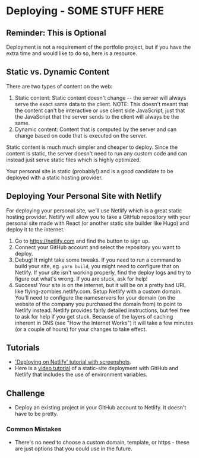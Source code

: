 # Deploying - SOME STUFF HERE

## Reminder: This is Optional

Deployment is not a requirement of the portfolio project, but if you have the extra time and would like to do so, here is a resource.

## Static vs. Dynamic Content

There are two types of content on the web:

1. Static content: Static content doesn't change -- the server will always serve the exact same data to the client. NOTE: This doesn't meant that the content can't be interactive or use client side JavaScript, just that the JavaScript that the server sends to the client will always be the same.
2. Dynamic content: Content that is computed by the server and can change based on code that is executed on the server.

Static content is much much simpler and cheaper to deploy. Since the content is static, the server doesn't need to run any custom code and can instead just serve static files which is highly optimized.

Your personal site is static (probably!) and is a good candidate to be deployed with a static hosting provider.

## Deploying Your Personal Site with Netlify

For deploying your personal site, we'll use Netlify which is a great static hosting provider. Netlify will allow you to take a GitHub repository with your personal site made with React (or another static site builder like Hugo) and deploy it to the internet.

1. Go to https://netlify.com and find the button to sign up.
2. Connect your GitHub account and select the repository you want to deploy.
3. Debug! It might take some tweaks. If you need to run a command to build your site, eg. `yarn build`, you might need to configure that on Netlify. If your site isn't working properly, find the deploy logs and try to figure out what's wrong. If you are stuck, ask for help!
4. Success! Your site is on the internet, but it will be on a pretty bad URL like flying-zombies.netlify.com. Setup Netlify with a custom domain. You'll need to configure the nameservers for your domain (on the website of the company you purchased the domain from) to point to Netlify instead. Netlify provides fairly detailed instructions, but feel free to ask for help if you get stuck. Because of the layers of caching inherent in DNS (see "How the Internet Works") it will take a few minutes (or a couple of hours) for your changes to take effect.

## Tutorials

- ['Deploying on Netlify' tutorial with screenshots](https://www.netlify.com/blog/2016/10/27/a-step-by-step-guide-deploying-a-static-site-or-single-page-app/).
- Here is a [video tutorial](https://www.youtube.com/watch?v=vkoVJkWb84A) of a static-site deployment with GitHub and Netlify that includes the use of environment variables.

## Challenge

- Deploy an existing project in your GitHub account to Netlify. It doesn't have to be pretty.

### Common Mistakes

- There's no need to choose a custom domain, template, or https - these are just options that you could use in the future.
